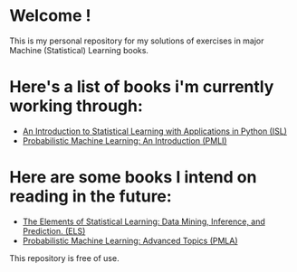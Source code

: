 # Welcome !
This is my personal repository for my solutions of exercises in major Machine (Statistical) Learning books.

# Here's a list of books i'm currently working through:
- [An Introduction to Statistical Learning with Applications in Python (ISL)](https://www.statlearning.com/)
- [Probabilistic Machine Learning: An Introduction (PMLI)](https://probml.github.io/pml-book/book1.html)

# Here are some books I intend on reading in the future:
- [The Elements of Statistical Learning: Data Mining, Inference, and Prediction. (ELS)](https://hastie.su.domains/ElemStatLearn/)
- [Probabilistic Machine Learning: Advanced Topics (PMLA)](https://probml.github.io/pml-book/book2.html)


This repository is free of use.
